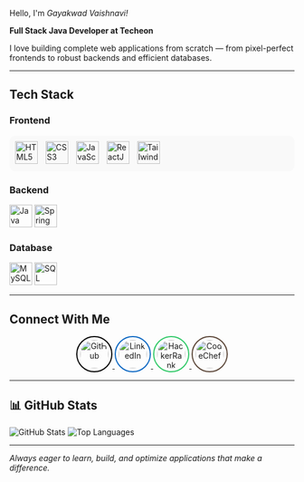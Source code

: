 Hello, I'm *Gayakwad Vaishnavi!*

 **Full Stack Java Developer at Techeon**

I love building complete web applications from scratch — from pixel-perfect frontends to robust backends and efficient databases.

___

## Tech Stack

### Frontend
<p align="left" style="background:#f9f9f9; padding:10px; border-radius:10px;">
  <img src="https://cdn.jsdelivr.net/gh/devicons/devicon/icons/html5/html5-original.svg" title="HTML5" width="40" style="margin-right:10px;" />
  <img src="https://cdn.jsdelivr.net/gh/devicons/devicon/icons/css3/css3-original.svg" title="CSS3" width="40" style="margin-right:10px;" />
  <img src="https://cdn.jsdelivr.net/gh/devicons/devicon/icons/javascript/javascript-original.svg" title="JavaScript" width="40" style="margin-right:10px;" />
  <img src="https://cdn.jsdelivr.net/gh/devicons/devicon/icons/react/react-original.svg" title="ReactJS" width="40" style="margin-right:10px;" />
  <img src="https://www.vectorlogo.zone/logos/tailwindcss/tailwindcss-icon.svg" title="Tailwind CSS" width="40" style="margin-right:10px;" />
</p>

### Backend
<p> <img src="https://cdn.jsdelivr.net/gh/devicons/devicon/icons/java/java-original.svg" width="40" alt="Java"/> <img src="https://cdn.jsdelivr.net/gh/devicons/devicon/icons/spring/spring-original.svg" width="40" alt="Spring Boot"/> </p>

### Database
<p> <img src="https://cdn.jsdelivr.net/gh/devicons/devicon/icons/mysql/mysql-original.svg" width="40" alt="MySQL"/> <img src="https://cdn.jsdelivr.net/gh/devicons/devicon/icons/sqlite/sqlite-original.svg" width="40" alt="SQL"/> </p>

---

## Connect With Me
<p align="center">
  <a href="https://github.com/yourusername" target="_blank">
    <img src="https://img.icons8.com/ios-filled/50/000000/github.png" alt="GitHub" width="50" style="border-radius: 50%; border: 2px solid #000; padding: 5px; transition: all 0.3s ease;" onmouseover="this.style.transform='scale(1.1)';" onmouseout="this.style.transform='scale(1)'"/>
  </a>
  <a href="https://www.linkedin.com/in/yourprofile" target="_blank">
    <img src="https://img.icons8.com/ios-filled/50/000000/linkedin.png" alt="LinkedIn" width="50" style="border-radius: 50%; border: 2px solid #0A66C2; padding: 5px; transition: all 0.3s ease;" onmouseover="this.style.transform='scale(1.1)';" onmouseout="this.style.transform='scale(1)'"/>
  </a>
  <a href="https://www.hackerrank.com/yourprofile" target="_blank">
    <img src="https://upload.wikimedia.org/wikipedia/commons/6/65/HackerRank_logo.png" alt="HackerRank" width="50" style="border-radius: 50%; border: 2px solid #2EC866; padding: 5px; transition: all 0.3s ease;" onmouseover="this.style.transform='scale(1.1)';" onmouseout="this.style.transform='scale(1)'"/>
  </a>
  <a href="https://www.codechef.com/users/yourusername" target="_blank">
    <img src="https://s3.amazonaws.com/codechef_shared/sites/all/themes/abessive/logo.svg" alt="CodeChef" width="50" style="border-radius: 50%; border: 2px solid #5B4638; padding: 5px; transition: all 0.3s ease;" onmouseover="this.style.transform='scale(1.1)';" onmouseout="this.style.transform='scale(1)'"/>
  </a>
</p>

---

## 📊 GitHub Stats

![GitHub Stats](https://github-readme-stats.vercel.app/api?username=yourusername&show_icons=true&theme=tokyonight)
![Top Languages](https://github-readme-stats.vercel.app/api/top-langs/?username=yourusername&layout=compact&theme=tokyonight)

---

*Always eager to learn, build, and optimize applications that make a difference.*

